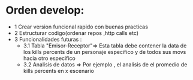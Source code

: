 # Orden develop:

- 1 Crear version funcional rapido con buenas practicas
- 2 Estructurar codigo(ordenar repos ,http calls etc)
- 3 Funcionalidades futuras :
  * 3.1 Tabla "Emisor-Receptor"=> Esta tabla debe contener la data de los kills percents de un personaje especifico y de todos sus movs hacia otro especifico
  * 3.2 Analisis de datos => Por ejemplo , el analisis de el promedio de kills percents en x escenario
